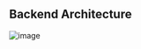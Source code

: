 ## Backend Architecture

![image](https://user-images.githubusercontent.com/43786693/218293340-480e0220-387b-48ad-8871-5f643b98204c.png)
